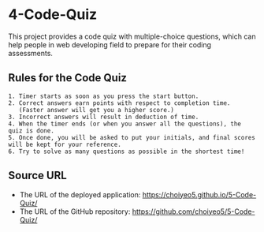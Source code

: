 # 4-Code-Quiz
This project provides a code quiz with multiple-choice questions, which can help people in web developing field to prepare for their coding assessments.

## Rules for the Code Quiz

```
1. Timer starts as soon as you press the start button.
2. Correct answers earn points with respect to completion time.
   (Faster answer will get you a higher score.)
3. Incorrect answers will result in deduction of time.
4. When the timer ends (or when you answer all the questions), the quiz is done.
5. Once done, you will be asked to put your initials, and final scores will be kept for your reference.
6. Try to solve as many questions as possible in the shortest time!
```

## Source URL

* The URL of the deployed application: https://choiyeo5.github.io/5-Code-Quiz/
* The URL of the GitHub repository: https://github.com/choiyeo5/5-Code-Quiz/
